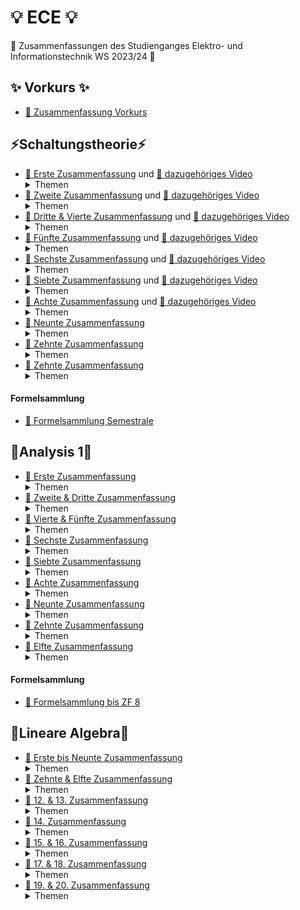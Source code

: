 # 💡 ECE 💡

🥳 Zusammenfassungen des Studienganges Elektro- und Informationstechnik WS 2023/24 🥳

## ✨ Vorkurs ✨

-   [📝 Zusammenfassung Vorkurs](/Vorkurs/Vorkurs_Zusammenfassung.pdf)

## ⚡Schaltungstheorie⚡

-   [📝 Erste Zusammenfassung](/Schaltungstheorie/Zusammenfassungen/ST_ZF_1.png) und [📸 dazugehöriges Video](https://www.youtube.com/watch?v=NnK4rBzMl0s)  
    <details>
      <summary>Themen</summary>
        - KCL & KVL </br>
        - Beschreibungsformen </br>
        - Polung & Leistung </br>
        - Quellenfreiheit </br>
        - Dualwandlung </br>
        - Nullator/Norator </br>
        - Widerstände </br>
        - Dioden </br>
        - Parallel & Serienschaltung </br>
    </details>
-   [📝 Zweite Zusammenfassung](/Schaltungstheorie/Zusammenfassungen/ST_ZF_2.png) und [📸 dazugehöriges Video](https://www.youtube.com/watch?v=S2WF1JfdYZg)  
    <details>
      <summary>Themen</summary>
        - Lineare Quellen </br>
        - Kurzschluss & Leerlauf </br>
        - Unabhängige (Konstante) Quellen </br>
        - Ideale Dioden, Konkave- & Konvexe Widerstände </br>
        - Eintorschaltungen (Quelle & Last) </br>
        - Arbeitspunkt finden </br>
        - Linearisierung </br>
        - Kleinsignalanalyse </br>
    </details>
-   [📝 Dritte & Vierte Zusammenfassung](/Schaltungstheorie/Zusammenfassungen/ST_ZF_3_4.pdf) und [📸 dazugehöriges Video](https://youtu.be/OijX-3kgo4M)  
    <details>
      <summary>Themen</summary>
        - Zweitore </br>
        - Beschreibungsformen Zweitore </br>
        - Str. lin. Zweitore </br>
        - Beschreibungsformen str. lin. Zweitore (Kern & Bild) </br>
        - Zweitormatrizen & Umwandlungstabelle </br>
        - Nicht Quellenfreie lin. Zweitore (∉ (0,0)) </br>
        - Explizite Beschreibung </br>
        - Linearisierung von Zweitoren </br>
    </details>
-   [📝 Fünfte Zusammenfassung](/Schaltungstheorie/Zusammenfassungen/ST_ZF_5.pdf) und [📸 dazugehöriges Video](https://youtu.be/QsurjCyJBD0)  
    <details>
      <summary>Themen</summary>
        - Leistungsbilanz Zweitore </br>
        - Passiv & Aktiv </br>
        - Dualität bei Zweitoren </br>
        - Symmetrie </br>
        - Reziprozität </br>
    </details>
-   [📝 Sechste Zusammenfassung](/Schaltungstheorie/Zusammenfassungen/ST_ZF_6.pdf) und [📸 dazugehöriges Video](https://youtu.be/RFoMuLUwWtQ)  
    <details>
      <summary>Themen</summary>
        - Gesteuerte Quellen </br>
        - Nullor </br>
        - Übertrager (Spule) </br>
        - Gyrator (Dualwandler) </br>
        - NIK (Widerstands-Umkehrung) </br>
        - Parallel-/Serie-/Hybrid- & Kettenschaltung von Zweitoren </br>
        - Anfang OPVs </br>
    </details>
-   [📝 Siebte Zusammenfassung](/Schaltungstheorie/Zusammenfassungen/ST_ZF_7.pdf) und [📸 dazugehöriges Video](https://youtu.be/caF68ii2SLU)  
    <details>
      <summary>Themen</summary>
        - OPV </br>
        - Idealisierte Darstellung </br>
        - Invertierender Verstärker </br>
        - VCVS Model </br>
        - Nicht inv. Verstärker </br>
        - Spannungsfolger </br>
        - NIK mit OPVs </br>
        - Ideale Diode mit OPVs </br>
    </details>
-   [📝 Achte Zusammenfassung](/Schaltungstheorie/Zusammenfassungen/ST_ZF_8.pdf) und [📸 dazugehöriges Video](https://youtu.be/51j7sS_fbtg)  
    <details>
      <summary>Themen</summary>
        - Konkave- & Konvexe Widerstände mit OPVs </br>
        - Virtuelle Masse </br>
        - Summierer </br>
        - VCVS </br>
        - CCVS </br>
        - VCCS </br>
    </details>
-   [📝 Neunte Zusammenfassung](/Schaltungstheorie/Zusammenfassungen/ST_ZF_9.pdf)
    <details>
      <summary>Themen</summary>
        - Mehrtor Beschreibungsformen </br>
        - Spezielle Mehrtore (Übertrager, Zirkulator & Mult./Div.) </br>
        - Allgemeine Analyseverfahren </br>
        - Netzwerkgraphen & Bäume</br>
        - KVL & KCL aufstellen </br>
        - KVL & KCL als Matrizen schreiben </br>
    </details>
-   [📝 Zehnte Zusammenfassung](/Schaltungstheorie/Zusammenfassungen/ST_ZF_10.pdf)
    <details>
      <summary>Themen</summary>
        - Inzidenzmatrix </br>
        - ⚠️⚠️Tellegen'scher Satz⚠️⚠️ </br>
        - Tableugleichungen </br>
        - Knotenspannungsanalyse </br>
        - Nicht Lineare Netzwerkelemente </br>
        - Newton Raphson </br>
        - Reduzierte Knotenspannungsanalyse </br>
    </details>
-   [📝 Zehnte Zusammenfassung](/Schaltungstheorie/Zusammenfassungen/ST_ZF_11.pdf)
    <details>
      <summary>Themen</summary>
        - Reduzierte Kettenspannungsanalyse </br>
        - Nicht lin. Elemente einbinden </br>
        - Knotenleitwertsmatrix direkt finden </br>
        - Nicht Spannungsgesteuerte Elemente einbinden </br>
        - Quellwandlung </br>
        -  Ohm'sches Gesetz </br>
        -  Gyrator/Dualwandlung </br>
    </details>

#### Formelsammlung
-    [📜 Formelsammlung Semestrale](/Schaltungstheorie/Formelsammlung/ST%20Formelsammulng%20v2.pdf)

## 🧮Analysis 1🧮

-   [📝 Erste Zusammenfassung](/Analysis_1/AN1_ZF_1.png)
    <details>
      <summary>Themen</summary>
        - Mengen </br>
        - Induktion </br>
        - Summen & Produktregeln </br>
        - Zahlenmengen </br>
        - Ungleichungen </br>
        - Intervalle (Inf. Sup. Min. Max.) </br>
        - Trigonometrische Funktionen </br>
        - Komplexe Zahlen </br>
        - Darstellungsarten komplexer Zahlen </br>
    </details>
-   [📝 Zweite & Dritte Zusammenfassung](/Analysis_1/AN1_ZF_2-3.pdf)
    <details>
      <summary>Themen</summary>
        - Folgen & Reihen </br>
        - Beschränktheit </br>
        - Grenzwertbestimmung </br>
        - Rechentricks mit Folgen </br>
    </details>
-   [📝 Vierte & Fünfte Zusammenfassung](/Analysis_1/AN1_ZF_4-5.pdf)
    <details>
      <summary>Themen</summary>
        - Sandwhich Theorem </br>
        - Monotonie von Folgen </br>
        - Cauhy-Konvergenzkriterium </br>
        - Teilfolgen </br>
        - Reihen & Konvergenzkriterien </br>
    </details>
-   [📝 Sechste Zusammenfassung](/Analysis_1/AN1_ZF_6.pdf)
    <details>
      <summary>Themen</summary>
        - Cauchy Kriterium für Reihen </br>
        - Absolute Konvergenz </br>
        - Leibniz Kriterium </br>
        - Majorantenkriterium </br>
        - Quotientenkriterium </br>
        - Wurzelkriterium </br>
        - Funktionsgrenzwerte </br>
        - Rechenregeln Funktionsgrenzwerte </br>
    </details>
-   [📝 Siebte Zusammenfassung](/Analysis_1/AN1_ZF_7.pdf)
    <details>
      <summary>Themen</summary>
        - Sandwhich Kriterium </br>
        - Stetigkeit von Funktionen </br>
        - Stetige Funktionen in ganz R </br>
        - Stetigkeit fortsetzen </br>
        - Nullstellen annähern </br>
        - Selbstabbildung </br>
        - Folgen in C </br>
        - Reihen in C </br>
    </details>
-   [📝 Achte Zusammenfassung](/Analysis_1/AN1_ZF_8.pdf)
    <details>
      <summary>Themen</summary>
        - Majorentenkriterium in C </br>
        - Geometrische Reihe in C </br>
        - Quotientenkriterium in C </br>
        - Komplexe Exponentialfunktion </br>
        - Potenzreihen </br>
        - Konvergenzradius in C & in R </br>
        - Limsup & Liminf </br>
        - Konvergenzradius berechnen </br>
    </details>
-   [📝 Neunte Zusammenfassung](/Analysis_1/AN1_ZF_9.pdf)
    <details>
      <summary>Themen</summary>
        - Ableitungen </br>
        - Ableitungen von Potenzreihen </br>
        - Extremstellen & Mittelwertssatz </br>
        - Extremstellen finden </br>
        - Satz von Rolle </br>
        - Mittelwertsatz </br>
    </details>
-   [📝 Zehnte Zusammenfassung](/Analysis_1/AN1_ZF_10.pdf)
    <details>
      <summary>Themen</summary>
        - Mittelwertsatz Diff.-Rechnung </br>
        - Monotonie (NUR auf Intervall), Umkehrfunktion </br>
        - Stationäre Punkte (lok. min/max) </br>
        - Min/Max finden </br>
        - Alternativer Extremwerttest </br>
        - Konkav & Konvex </br>
        - Wendepunkt </br>
        - Umkehrfunktion </br>
        - Bild, Surj., Inj., Bij. </br>
        - Log. </br>
        - L'Hospital </br>
    </details>
-   [📝 Elfte Zusammenfassung](/Analysis_1/AN1_ZF_11.pdf)
    <details>
      <summary>Themen</summary>
        - Best. Integral </br>
        - Unter- & Obersumme </br>
        - (Riemann)-Integral </br>
        - Fallunterscheidung (vermeiden) </br>
        - Mittelwertsatz der Integralrechnung </br>
        - Stammfunktion </br>
        - Unbest. Integral </br>
        - Hauptsatz Dif.- & Int.-Rechnung </br>
        - Integrationsmethoden </br>
        - Partielles Int. </br>
        - Substitution </br>
    </details>

#### Formelsammlung
-    [📜 Formelsammlung bis ZF 8](/Analysis_1/Formelsammlung.pdf)


## 📐Lineare Algebra📐
-   [📝 Erste bis Neunte Zusammenfassung](/Lineare_Algebra/LinAlg_ZF_1-9.pdf)
    <details>
      <summary>Themen</summary>
        - Boolsche Algebra </br>
        - Mengen </br>
        - Vektoren </br>
        - Skalarprodukt & Eukl. Norm </br>
        - CSU, Orthogonalität, Dreiecksungl. </br>
        - Projektion </br>
        - LGS </br>
        - Lin.-Komb. </br>
        - ZSF </br>
        - Gauß Elimination </br>
        - Rangsätze </br>
        - Strenge ZSF </br>
        - Gauß Jordan Elimination </br>
        - Lineare Hülle </br>
        - Lin.-(Un-)Abhängigkeit </br>
        - Elementarmatrizen </br>
        - Matrixmultiplikation </br>
        - Matrixpotenzen </br>
        - Symmetrische Matrizen </br>
        - Graphen/Adjazenzmatrix/Kantenzug </br>
        - Matrix invertieren (Socks and shoes) </br>
    </details>
-   [📝 Zehnte & Elfte Zusammenfassung](/Lineare_Algebra/LinAlg_ZF_10-11.pdf)
    <details>
      <summary>Themen</summary>
        - Unterräume </br>
        - Spalten- & Zeilenraum </br>
        - Basen </br>
        - Dimension </br>
        - Dim(Kern) </br>
        - Rangsätze 2.0 </br>
        - Lineare Abbildungen </br>
        - Bild </br>
        - Matrix Hauptsatz a-q </br>
    </details>
-   [📝 12. & 13. Zusammenfassung](/Lineare_Algebra/LinAlg_ZF_12-13.pdf)
    <details>
      <summary>Themen</summary>
        - [v]_B = B^(-1) * v </br>
        - [f]_B = B^(-1) * [f] * B </br>
        - Diagonalisierbarkeit </br>
        - Eigenwerte & Eigenvektoren </br>
        - Determinante berechnen </br>
        - Charakteristisches Polynom = 0 => Eigenwerte </br>
    </details>
-   [📝 14. Zusammenfassung](/Lineare_Algebra/LinAlg_ZF_14.pdf)
    <details>
      <summary>Themen</summary>
        - Dreiecksmatrizen (Det = Produkt diag.) </br>
        - Det. von Elementarmatrizen </br>
        - Invertierbarkeit & Determinante </br>
        - Determinanten Hauptsatz </br>
    </details>
-   [📝 15. & 16. Zusammenfassung](/Lineare_Algebra/LinAlg_ZF_15-16.pdf)
    <details>
      <summary>Themen</summary>
        - Matrix Hauptsatz a-s </br>
        - 8.33 (Determinanten fuckery) </br>
        - Determinantenmultiplikationssatz </br>
        - Det = Fläche von Parallelotop </br>
        - Charakteristisches Polynom </br>
        - Eigenwerte & Eigenvektoren bestimmen 2.0 </br>
        - Eigenwerte & Potenzen </br>
        - 8.44 (Eigenwert fuckery) </br>
        - Geometrische Vielfachheit </br>
        - Ähnlichkeit </br>
        - Algebraische Vielfachheit </br>
    </details>
-   [📝 17. & 18. Zusammenfassung](/Lineare_Algebra/LinAlg_ZF_17-18.pdf)
    <details>
      <summary>Themen</summary>
        - 8.55 (mga fuckery) </br>
        - Differentialgleichungen </br>
        - Differentialgleichungssysteme </br>
    </details>
-   [📝 19. & 20. Zusammenfassung](/Lineare_Algebra/LinAlg_ZF_19-20.pdf)
    <details>
      <summary>Themen</summary>
        - Orthogonale Menge </br>
        - Orthogonalbasis </br>
        - Koeffizienten von lin.-Komb. direkt berechnen </br>
        - Ortho<b>NORMAL</b>basis </br>
        - Orthogonalmatrix wenn Spalten = Ortho<b>NORMAL</b> </br>
    </details>
